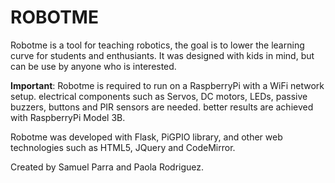 # ROBOTME

Robotme is a tool for teaching robotics, the goal is to lower the learning curve for students and enthusiants. It was designed with kids in mind, but can be use by anyone who is interested.

**Important**: Robotme is required to run on a RaspberryPi with a WiFi network setup. electrical components such as Servos, DC motors, LEDs, passive buzzers, buttons and PIR sensors are needed. better results are achieved with RaspberryPi Model 3B.

Robotme was developed with Flask, PiGPIO library, and other web technologies such as HTML5, JQuery and CodeMirror.

Created by Samuel Parra and Paola Rodriguez.
